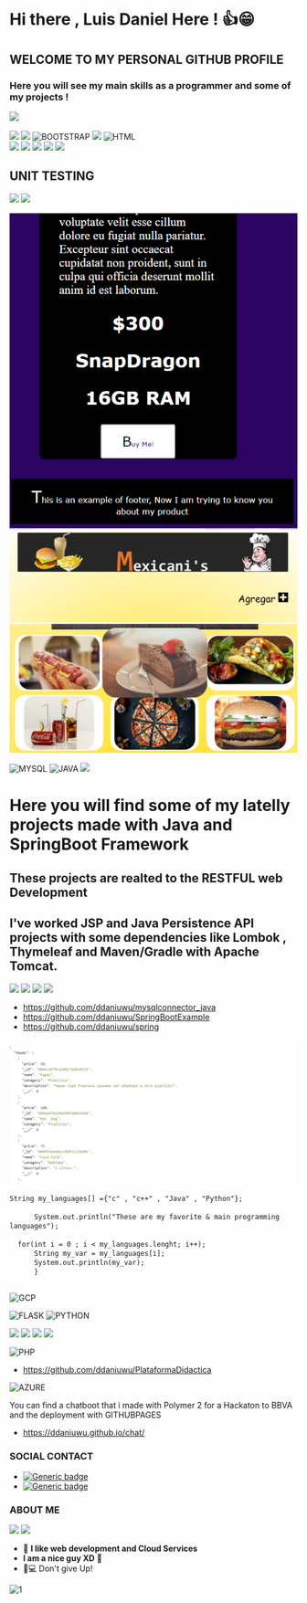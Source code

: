 # Hi there  , Luis Daniel Here  ! 👍😁
## WELCOME TO MY PERSONAL GITHUB PROFILE 
### Here you will see my main skills as a programmer and some of my projects !
![](https://media3.giphy.com/media/DBW3BniaWrFo4/giphy.gif)

![](https://img.shields.io/badge/Visual_Studio-5C2D91?style=for-the-badge&logo=visual%20studio&logoColor=white)
![](https://img.shields.io/badge/CSS-239120?&style=for-the-badge&logo=css3&logoColor=white)
![BOOTSTRAP](https://img.shields.io/badge/Bootstrap-563D7C?style=for-the-badge&logo=bootstrap&logoColor=white)
![](https://img.shields.io/badge/JavaScript-F7DF1E?style=for-the-badge&logo=javascript&logoColor=black)
![HTML](https://img.shields.io/badge/HTML-239120?style=for-the-badge&logo=html5&logoColor=white)    
![](https://img.shields.io/badge/Vue.js-35495E?style=for-the-badge&logo=vue.js&logoColor=4FC08D)
![](https://img.shields.io/badge/Node.js-43853D?style=for-the-badge&logo=node.js&logoColor=white)
![](https://img.shields.io/badge/React-20232A?style=for-the-badge&logo=react&logoColor=61DAFB)
![](https://img.shields.io/badge/json-5E5C5C?style=for-the-badge&logo=json&logoColor=white)
![](https://img.shields.io/badge/Pug-E3C29B?style=for-the-badge&logo=pug&logoColor=black)

## UNIT TESTING
![](https://img.shields.io/badge/chai-A30701?style=for-the-badge&logo=chai&logoColor=white)
![](https://img.shields.io/badge/Mocha-8D6748?style=for-the-badge&logo=Mocha&logoColor=white)

![](https://github.com/ddaniuwu/WC-LitElem-Polymer/blob/58120d13926319ae97eb087666bfff95b4a902cc/images/Screen2.PNG)
![](https://github.com/ddaniuwu/restaurant-api/blob/b591fd3d3e91eddbb32fe9e4a7178d44ffb7928a/public/img2/HeaderScreeen.PNG)
![](https://github.com/ddaniuwu/restaurant-api/blob/b591fd3d3e91eddbb32fe9e4a7178d44ffb7928a/public/img2/Seepostfood.PNG)

![MYSQL](https://img.shields.io/badge/MySQL-00000F?style=for-the-badge&logo=mysql&logoColor=white)
![JAVA](https://img.shields.io/badge/Java-ED8B00?style=for-the-badge&logo=java&logoColor=white)
![](https://img.shields.io/badge/MongoDB-4EA94B?style=for-the-badge&logo=mongodb&logoColor=white)

# Here you will find some of my latelly projects made with Java and SpringBoot Framework
## These projects are realted to the RESTFUL web Development 
## I've worked JSP and Java Persistence API projects with some dependencies like Lombok , Thymeleaf and Maven/Gradle with Apache Tomcat.

![](https://img.shields.io/badge/Spring-6DB33F?style=for-the-badge&logo=spring&logoColor=white)
![](https://img.shields.io/badge/Spring_Boot-F2F4F9?style=for-the-badge&logo=spring-boot)
![](https://img.shields.io/badge/Eclipse-2C2255?style=for-the-badge&logo=eclipse&logoColor=white)
![](https://img.shields.io/badge/json-5E5C5C?style=for-the-badge&logo=json&logoColor=white)

- https://github.com/ddaniuwu/mysqlconnector_java
- https://github.com/ddaniuwu/SpringBootExample
- https://github.com/ddaniuwu/spring

![](https://github.com/ddaniuwu/restaurant-api/blob/b591fd3d3e91eddbb32fe9e4a7178d44ffb7928a/public/img2/JSON-Example.PNG)

````
String my_languages[] ={"c" , "c++" , "Java" , "Python"};

      System.out.println("These are my favorite & main programming languages");

  for(int i = 0 ; i < my_languages.lenght; i++);
      String my_var = my_languages[i];
      System.out.println(my_var);
      }
      
`````
![GCP](https://img.shields.io/badge/Google_Cloud-4285F4?style=for-the-badge&logo=google-cloud&logoColor=white)

![FLASK](https://img.shields.io/badge/Flask-000000?style=for-the-badge&logo=flask&logoColor=white)
![PYTHON](https://img.shields.io/badge/Python-14354C?style=for-the-badge&logo=python&logoColor=white)

![](https://github.com/ddaniuwu/ServicePlatform/blob/d1f236d9217cece9638ef0a972876a9ca7a4a79b/Platform/Screen4.PNG)
![](https://github.com/ddaniuwu/ServicePlatform/blob/d1f236d9217cece9638ef0a972876a9ca7a4a79b/Platform/Screen5.PNG)
![](https://github.com/ddaniuwu/ServicePlatform/blob/d1f236d9217cece9638ef0a972876a9ca7a4a79b/Platform/Screen6.PNG)
![](https://github.com/ddaniuwu/ServicePlatform/blob/d1f236d9217cece9638ef0a972876a9ca7a4a79b/Platform/Screen7.PNG)

![PHP](https://img.shields.io/badge/PHP-777BB4?style=for-the-badge&logo=php&logoColor=white)
- https://github.com/ddaniuwu/PlataformaDidactica
  
![AZURE](https://img.shields.io/badge/Microsoft_Azure-0089D6?style=for-the-badge&logo=microsoft-azure&logoColor=white)

You can find a chatboot that i made with Polymer 2 for a Hackaton to BBVA and the deployment with GITHUBPAGES
- https://ddaniuwu.github.io/chat/

### SOCIAL CONTACT 
- [![Generic badge](https://img.shields.io/badge/Twitter-@DaniDaniel1245-Blue.svg)](https://twitter.com/DaniDaniel1245)
- [![Generic badge](https://img.shields.io/badge/LinkedIn-Blue.svg)](https://www.linkedin.com/in/luis-daniel-hern%C3%A1ndez-guevara-2b78ab206/)

 ### ABOUT ME 
![](https://img.shields.io/badge/Xbox-107C10?style=for-the-badge&logo=xbox&logoColor=white)
![](https://img.shields.io/badge/PlayStation-003791?style=for-the-badge&logo=playstation&logoColor=white)

- 🔭 **I like web development and Cloud Services**
- **I am a nice guy XD** 💭 
- 📕💻 Don't give Up!

![1](https://github-readme-stats.vercel.app/api/top-langs/?username=ddaniuwu&theme=blue-green)

